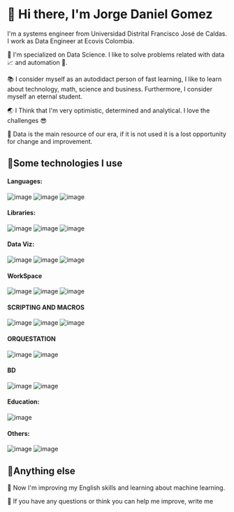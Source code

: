 # 🤝 Hi there, I'm Jorge Daniel Gomez

I'm a systems engineer from Universidad Distrital Francisco José de Caldas. I work as Data Engineer at Ecovis Colombia.

🧠 I'm specialized on Data Science. I like to solve problems related with data 📈 and automation 🤖.

📚 I consider myself as an autodidact person of fast learning, I like to learn about technology, math, science and business. Furthermore, I consider myself an eternal student.

🌏 I Think that I'm very optimistic, determined and analytical. I love the challenges 😎

📖 Data is the main resource of our era, if it is not used it is a lost opportunity for change and improvement.

## 🎯Some technologies I use

#### Languages:
![image]( https://img.shields.io/badge/Python-FFD43B?style=for-the-badge&logo=python&logoColor=blue) 
![image](https://img.shields.io/badge/-JavaScript-yellow?style=for-the-badge&logo=javascript&logoColor=white&labelColor=black&color=yellow) 
![image](https://img.shields.io/badge/-Java-orange?style=for-the-badge&logo=java&logoColor=white&labelColor=orange&color=orange) 

#### Libraries:
![image](https://img.shields.io/badge/Numpy-777BB4?style=for-the-badge&logo=numpy&logoColor=white)
![image](https://img.shields.io/badge/Pandas-2C2D72?style=for-the-badge&logo=pandas&logoColor=white) 
![image](https://img.shields.io/badge/Plotly-239120?style=for-the-badge&logo=plotly&logoColor=white)


#### Data Viz:
![image](https://img.shields.io/badge/PowerBI-F2C811?style=for-the-badge&logo=Power%20BI&logoColor=white) 
![image](https://img.shields.io/badge/Google%20Analytics-E37400?style=for-the-badge&logo=google%20analytics&logoColor=white&color=blue)
![image](https://img.shields.io/badge/-Google%20Data%20Studio-blue?style=for-the-badge&logo=google&logoColor=white&labelColor=blue&color=blue)

#### WorkSpace
![image](https://img.shields.io/badge/Colab-F9AB00?style=for-the-badge&logo=googlecolab&color=525252) 
![image](https://img.shields.io/badge/Visual_Studio_Code-0078D4?style=for-the-badge&logo=visual%20studio%20code&logoColor=white) 
![image](https://img.shields.io/badge/Jupyter-F37626.svg?&style=for-the-badge&logo=Jupyter&logoColor=white) 

#### SCRIPTING AND MACROS
![image](https://img.shields.io/badge/-Google%20Sheets-green?style=for-the-badge&logo=google%20sheets&logoColor=white&labelColor=green&color=green)
![image](https://img.shields.io/badge/Microsoft_Excel-217346?style=for-the-badge&logo=microsoft-excel&logoColor=white) 
![image](https://img.shields.io/badge/-Apps%20Script-yellow?style=for-the-badge&logo=google&logoColor=white&labelColor=yellow&color=yellow)

#### ORQUESTATION
![image](https://img.shields.io/badge/-Prefect-blue?style=for-the-badge&logo=prefect&logoColor=white&labelColor=blue&color=blue)
![image](https://img.shields.io/badge/-Apache%20Airflow-red?style=for-the-badge&logo=apache%20airflow&logoColor=white&labelColor=red&color=red)

#### BD
![image](https://img.shields.io/badge/-BigQuery-yellow?style=for-the-badge&logo=google%20cloud&logoColor=white&labelColor=yellow&color=yellow) 
![image](https://img.shields.io/badge/PostgreSQL-316192?style=for-the-badge&logo=postgresql&logoColor=white) 

#### Education:
![image](https://img.shields.io/badge/Platzi-98CA3F?style=for-the-badge&logo=platzi&logoColor=white)

#### Others:
![image](https://img.shields.io/badge/windows%20terminal-4D4D4D?style=for-the-badge&logo=windows%20terminal&logoColor=white) 
![image](https://img.shields.io/badge/GIT-E44C30?style=for-the-badge&logo=git&logoColor=white)  


## 🤔Anything else

🌱 Now I'm improving my English skills and learning about machine learning.

💬 If you have any questions or think you can help me improve, write me

<!--
**JoRgEXx1899/JoRgEXx1899** is a ✨ _special_ ✨ repository because its `README.md` (this file) appears on your GitHub profile.

Here are some ideas to get you started:

- 🔭 I’m currently working on ...
- 🌱 I’m currently learning ...
- 👯 I’m looking to collaborate on ...
- 🤔 I’m looking for help with ...
- 💬 Ask me about ...
- 📫 How to reach me: ...
- 😄 Pronouns: ...
- ⚡ Fun fact: ...
-->
